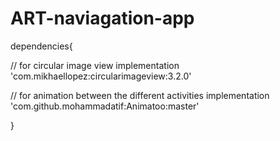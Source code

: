 # ART-naviagation-app

dependencies{


// for circular image view
 implementation 'com.mikhaellopez:circularimageview:3.2.0'
 
 
 // for animation between the different activities
 implementation 'com.github.mohammadatif:Animatoo:master'
 
}


